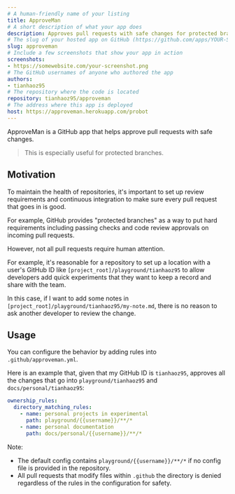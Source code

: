 ```yaml
---
# A human-friendly name of your listing
title: ApproveMan
# A short description of what your app does
description: Approves pull requests with safe changes for protected branches.
# The slug of your hosted app on GitHub (https://github.com/apps/YOUR-SLUG)
slug: approveman
# Include a few screenshots that show your app in action
screenshots:
- https://somewebsite.com/your-screenshot.png
# The GitHub usernames of anyone who authored the app
authors:
- tianhaoz95
# The repository where the code is located
repository: tianhaoz95/approveman
# The address where this app is deployed
host: https://approveman.herokuapp.com/probot
---
```


ApproveMan is a GitHub app that helps approve pull requests with safe changes.

> This is especially useful for protected branches.

## Motivation

To maintain the health of repositories, it's important to set up review requirements and continuous integration to make sure every pull request that goes in is good.

For example, GitHub provides "protected branches" as a way to put hard requirements including passing checks and code review approvals on incoming pull requests.

However, not all pull requests require human attention.

For example, it's reasonable for a repository to set up a location with a user's GitHub ID like `[project_root]/playground/tianhaoz95` to allow developers add quick experiments that they want to keep a record and share with the team.

In this case, if I want to add some notes in `[project_root]/playground/tianhaoz95/my-note.md`, there is no reason to ask another developer to review the change.

## Usage

You can configure the behavior by adding rules into `.github/approveman.yml`.

Here is an example that, given that my GitHub ID is `tianhaoz95`, approves all the changes that go into `playground/tianhaoz95` and `docs/personal/tianhaoz95`:

```yml
ownership_rules:
  directory_matching_rules:
    - name: personal projects in experimental
      path: playground/{{username}}/**/*
    - name: personal documentation
      path: docs/personal/{{username}}/**/*
```

Note:

-   The default config contains `playground/{{username}}/**/*` if no config file is provided in the repository.
-   All pull requests that modify files within `.github` the directory is denied regardless of the rules in the configuration for safety.
